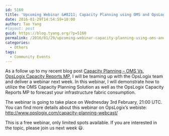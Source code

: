 ```yaml
---
id: 5160
title: 'Upcoming Webinar &#8211; Capacity Planning using OMS and OpsLogix Capacity Report MP'
date: 2016-01-29T14:54:59+10:00
author: Tao Yang
#layout: post
guid: https://blog.tyang.org/?p=5160
permalink: /2016/01/29/upcoming-webinar-capacity-planning-using-oms-and-opslogix-capacity-report-mp/
categories:
  - Others
tags:
  - Community Events
---
```

As a follow up to my recent blog post <a href="https://blog.tyang.org/2016/01/07/capacity-planning-oms-vs-opslogix-capacity-reportsmp/">Capacity Planning – OMS Vs. OpsLogix Capacity Reports MP</a>, I will be teaming up with the OpsLogix team and deliver a webinar next week. In this webinar, I will demonstrate how to utilize the OMS Capacity Planning Solution as well as the OpsLogix Capacity Reports MP to forecast your infrastructure fabric consumption.

The webinar is going to take place on Wednesday 3rd February, 21:00 UTC. You can find more details about this webinar on OpsLogix’s webiste: <a title="http://www.opslogix.com/capacity-planning-webcast/" href="http://www.opslogix.com/capacity-planning-webcast/">http://www.opslogix.com/capacity-planning-webcast/</a>

This is a free webinar, only limited spots available. If you are interested in the topic, please join us next week :smiley:.